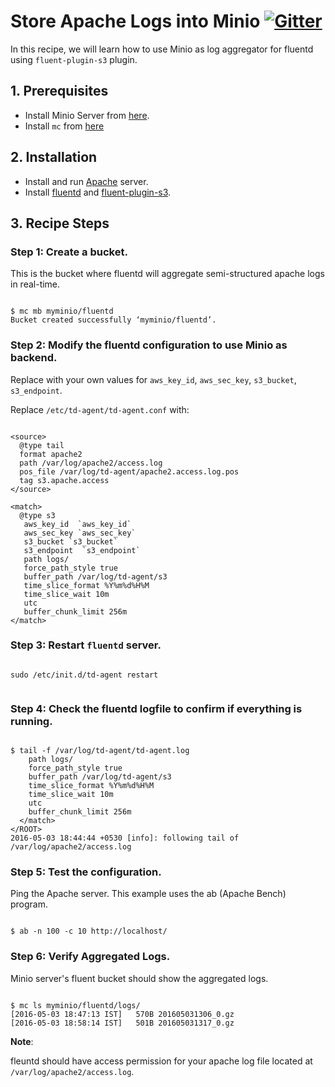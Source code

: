# Store Apache Logs into Minio [![Gitter](https://badges.gitter.im/Join%20Chat.svg)](https://gitter.im/minio/minio?utm_source=badge&utm_medium=badge&utm_campaign=pr-badge&utm_content=badge)

In this recipe, we will learn how to use Minio as log aggregator for fluentd using `fluent-plugin-s3` plugin.

## 1. Prerequisites

* Install Minio Server from [here](http://docs.minio.io/docs/minio).
* Install `mc` from [here](http://docs.minio.io/docs/minio-client-quickstart-guide)

## 2. Installation

* Install and run [Apache](https://httpd.apache.org) server.
* Install [fluentd](http://docs.fluentd.org/articles/install-by-deb) and [fluent-plugin-s3](http://docs.fluentd.org/articles/apache-to-s3#amazon-s3-output).


## 3. Recipe Steps

### Step 1: Create a bucket.

This is the bucket where fluentd will aggregate semi-structured apache logs in real-time.

```

$ mc mb myminio/fluentd
Bucket created successfully ‘myminio/fluentd’.

```

### Step 2: Modify the fluentd configuration to use Minio as backend.
Replace with your own values for `aws_key_id`, `aws_sec_key`, `s3_bucket`,  `s3_endpoint`.

Replace `/etc/td-agent/td-agent.conf` with:

```

<source>
  @type tail
  format apache2
  path /var/log/apache2/access.log
  pos_file /var/log/td-agent/apache2.access.log.pos
  tag s3.apache.access
</source>

<match>
  @type s3
   aws_key_id  `aws_key_id`
   aws_sec_key `aws_sec_key`
   s3_bucket `s3_bucket`
   s3_endpoint  `s3_endpoint`
   path logs/
   force_path_style true
   buffer_path /var/log/td-agent/s3
   time_slice_format %Y%m%d%H%M
   time_slice_wait 10m
   utc
   buffer_chunk_limit 256m
</match>

```

### Step 3: Restart `fluentd` server.  

```

sudo /etc/init.d/td-agent restart


```

### Step 4: Check the fluentd logfile to confirm if everything is running.


```

$ tail -f /var/log/td-agent/td-agent.log
    path logs/
    force_path_style true
    buffer_path /var/log/td-agent/s3
    time_slice_format %Y%m%d%H%M
    time_slice_wait 10m
    utc
    buffer_chunk_limit 256m
  </match>
</ROOT>
2016-05-03 18:44:44 +0530 [info]: following tail of /var/log/apache2/access.log

```

### Step 5: Test the configuration.

Ping the Apache server. This example uses the ab (Apache Bench) program.


```

$ ab -n 100 -c 10 http://localhost/

```

### Step 6: Verify Aggregated Logs.

Minio server's fluent bucket should show the aggregated logs.

```

$ mc ls myminio/fluentd/logs/
[2016-05-03 18:47:13 IST]   570B 201605031306_0.gz
[2016-05-03 18:58:14 IST]   501B 201605031317_0.gz

```

**Note**:

 fleuntd should have access permission for your apache log file located at `/var/log/apache2/access.log`.
